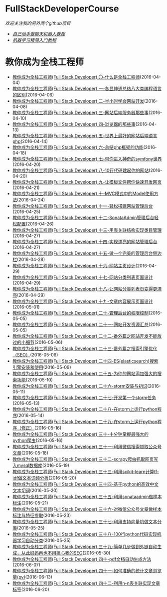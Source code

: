 FullStackDeveloperCourse
==============
_欢迎关注我的另外两个github项目_
 * [_自己动手做聊天机器人教程_](https://github.com/warmheartli/ChatBotCourse)
 * [_机器学习精简入门教程_](https://github.com/warmheartli/MachineLearningCourse)

教你成为全栈工程师
==============
 * [教你成为全栈工程师(Full Stack Developer) 〇-什么是全栈工程师](http://www.shareditor.com/blogshow/?blogId=2)(2016-04-04)
 * [教你成为全栈工程师(Full Stack Developer) 一-各显神通总结八大类编程语言的区别](http://www.shareditor.com/blogshow/?blogId=3)(2016-04-06)
 * [教你成为全栈工程师(Full Stack Developer) 二-半小时学会网站开发](http://www.shareditor.com/blogshow/?blogId=4)(2016-04-08)
 * [教你成为全栈工程师(Full Stack Developer) 三-网站后端服务器那些事](http://www.shareditor.com/blogshow/?blogId=5)(2016-04-10)
 * [教你成为全栈工程师(Full Stack Developer) 四-浏览器的那些事](http://www.shareditor.com/blogshow/?blogId=7)(2016-04-13)
 * [教你成为全栈工程师(Full Stack Developer) 五-世界上最好的网站后端语言php](http://www.shareditor.com/blogshow/?blogId=9)(2016-04-14)
 * [教你成为全栈工程师(Full Stack Developer) 六-总结php框架的功能](http://www.shareditor.com/blogshow/?blogId=10)(2016-04-18)
 * [教你成为全栈工程师(Full Stack Developer) 七-带你进入神奇的symfony世界](http://www.shareditor.com/blogshow/?blogId=12)(2016-04-20)
 * [教你成为全栈工程师(Full Stack Developer) 八-10行代码建起你的网站](http://www.shareditor.com/blogshow/?blogId=13)(2016-04-20)
 * [教你成为全栈工程师(Full Stack Developer) 九-让模板文件帮你快速开发网页](http://www.shareditor.com/blogshow/?blogId=14)(2016-04-21)
 * [教你成为全栈工程师(Full Stack Developer) 十-MVC模式中的Model使用方法](http://www.shareditor.com/blogshow/?blogId=16)(2016-04-24)
 * [教你成为全栈工程师(Full Stack Developer) 十一-轻松搭建网站管理后台](http://www.shareditor.com/blogshow/?blogId=17)(2016-04-25)
 * [教你成为全栈工程师(Full Stack Developer) 十二-SonataAdmin管理后台轻松配置](http://www.shareditor.com/blogshow/?blogId=18)(2016-04-26)
 * [教你成为全栈工程师(Full Stack Developer) 十三-用表关联结构实现类目管理](http://www.shareditor.com/blogshow/?blogId=19)(2016-04-27)
 * [教你成为全栈工程师(Full Stack Developer) 十四-实现漂亮的网站管理后台](http://www.shareditor.com/blogshow/?blogId=20)(2016-04-27)
 * [教你成为全栈工程师(Full Stack Developer) 十五-做一个完美的管理后台侧边栏](http://www.shareditor.com/blogshow/?blogId=21)(2016-04-28)
 * [教你成为全栈工程师(Full Stack Developer) 十六-网站主页设计](http://www.shareditor.com/blogshow/?blogId=23)(2016-04-29)
 * [教你成为全栈工程师(Full Stack Developer) 十七-网站分类列表页面设计](http://www.shareditor.com/blogshow/?blogId=24)(2016-04-29)
 * [教你成为全栈工程师(Full Stack Developer) 十八-让网站分类列表页变得更漂亮](http://www.shareditor.com/blogshow/?blogId=25)(2016-04-29)
 * [教你成为全栈工程师(Full Stack Developer) 十九-文章内容展示页面设计](http://www.shareditor.com/blogshow/?blogId=29)(2016-05-01)
 * [教你成为全栈工程师(Full Stack Developer) 二十-管理后台的权限控制](http://www.shareditor.com/blogshow/?blogId=31)(2016-05-05)
 * [教你成为全栈工程师(Full Stack Developer) 二十一-网站开发资源汇总](http://www.shareditor.com/blogshow/?blogId=32)(2016-05-05)
 * [教你成为全栈工程师(Full Stack Developer) 二十二-番外篇之网站开发不能放过的小细节](http://www.shareditor.com/blogshow/?blogId=33)(2016-05-06)
 * [教你成为全栈工程师(Full Stack Developer) 二十三-番外篇之搜索引擎优化（SEO）](http://www.shareditor.com/blogshow/?blogId=34)(2016-05-06)
 * [教你成为全栈工程师(Full Stack Developer) 二十四-ES(elasticsearch)搜索引擎安装和使用](http://www.shareditor.com/blogshow/?blogId=36)(2016-05-09)
 * [教你成为全栈工程师(Full Stack Developer) 二十五-为你的网站添加强大的搜索功能](http://www.shareditor.com/blogshow/?blogId=38)(2016-05-10)
 * [教你成为全栈工程师(Full Stack Developer) 二十六-storm安装与初识](http://www.shareditor.com/blogshow/?blogId=39)(2016-05-11)
 * [教你成为全栈工程师(Full Stack Developer) 二十七-开发第一个storm任务](http://www.shareditor.com/blogshow/?blogId=40)(2016-05-13)
 * [教你成为全栈工程师(Full Stack Developer) 二十八-在storm上运行python程序](http://www.shareditor.com/blogshow/?blogId=41)(2016-05-14)
 * [教你成为全栈工程师(Full Stack Developer) 二十九-在storm上运行python程序（修正）](http://www.shareditor.com/blogshow/?blogId=42)(2016-05-16)
 * [教你成为全栈工程师(Full Stack Developer) 三十-十分钟掌握最强大的python爬虫](http://www.shareditor.com/blogshow/?blogId=43)(2016-05-16)
 * [教你成为全栈工程师(Full Stack Developer) 三十一-利用微信搜索抓取公众号文章](http://www.shareditor.com/blogshow/?blogId=44)(2016-05-18)
 * [教你成为全栈工程师(Full Stack Developer) 三十二-scrapy爬虫抓取网页写入mysql数据库](http://www.shareditor.com/blogshow/?blogId=45)(2016-05-19)
 * [教你成为全栈工程师(Full Stack Developer) 三十三-利用scikit-learn计算tf-idf做文本词频分析](http://www.shareditor.com/blogshow/?blogId=46)(2016-05-20)
 * [教你成为全栈工程师(Full Stack Developer) 三十四-基于python的高效中文文本切词](http://www.shareditor.com/blogshow/?blogId=47)(2016-05-20)
 * [教你成为全栈工程师(Full Stack Developer) 三十五-利用sonataadmin做样本标注](http://www.shareditor.com/blogshow/?blogId=48)(2016-05-21)
 * [教你成为全栈工程师(Full Stack Developer) 三十六-对微信公众号文章做样本标注与特征提取](http://www.shareditor.com/blogshow/?blogId=49)(2016-05-23)
 * [教你成为全栈工程师(Full Stack Developer) 三十七-利用支持向量机做文本分类](http://www.shareditor.com/blogshow/?blogId=50)(2016-05-25)
 * [教你成为全栈工程师(Full Stack Developer) 三十八-100行python代码实现机器学习自动分类](http://www.shareditor.com/blogshow/?blogId=51)(2016-05-25)
 * [教你成为全栈工程师(Full Stack Developer) 三十九-简单几步做到外链自动生成，从此妈妈再也不用担心我的SEO](http://www.shareditor.com/blogshow/?blogId=52)(2016-05-30)
 * [教你成为全栈工程师(Full Stack Developer) 四十-pdf文档自动生成方法](http://www.shareditor.com/blogshow/?blogId=62)(2016-06-07)
 * [教你成为全栈工程师(Full Stack Developer) 四十一-如何准确的统计文章浏览量(pv)](http://www.shareditor.com/blogshow/?blogId=66)(2016-06-13)
 * [教你成为全栈工程师(Full Stack Developer) 四十二-利用n-n表关联实现文章标签](http://www.shareditor.com/blogshow/?blogId=68)(2016-06-20)
